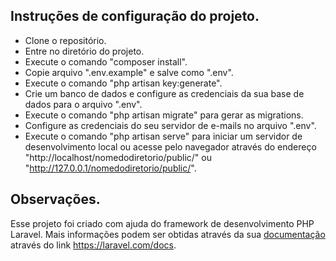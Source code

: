 ## Instruções de configuração do projeto.

- Clone o repositório.
- Entre no diretório do projeto.
- Execute o comando "composer install".
- Copie arquivo ".env.example" e salve como ".env".
- Execute o comando "php artisan key:generate".
- Crie um banco de dados e configure as credenciais da sua base de dados para o arquivo ".env".
- Execute o comando "php artisan migrate" para gerar as migrations.
- Configure as credenciais do seu servidor de e-mails no arquivo ".env".
- Execute o comando "php artisan serve" para iniciar um servidor de desenvolvimento local ou acesse pelo navegador através do endereço "http://localhost/nomedodiretorio/public/" ou "http://127.0.0.1/nomedodiretorio/public/".

## Observações.

Esse projeto foi criado com ajuda do framework de desenvolvimento PHP Laravel. Mais informações podem ser obtidas através da sua [documentação](https://laravel.com/docs) através do link https://laravel.com/docs.

